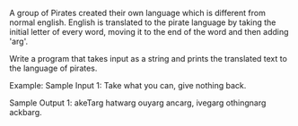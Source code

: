 A group of Pirates created their own language which is different from normal english. English is translated to the pirate language by taking the initial letter of every word, moving it to the end of the word and then adding 'arg'.

Write a program that takes input as a string and prints the translated text to the language of pirates.

Example:
Sample Input 1:
Take what you can, give nothing back.

Sample Output 1:
akeTarg hatwarg ouyarg ancarg, ivegarg othingnarg ackbarg.
